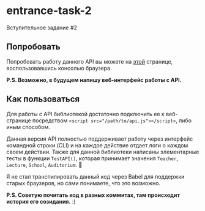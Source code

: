 # entrance-task-2
Вступительное задание #2

## Попробовать
Попробовать работу данного API вы можете на [этой](https://tamik.github.io/entrance-task-2/source/index.html) странице, воспользовавшись консолью браузера.  

__P.S. Возможно, в будущем напишу веб-интерфейс работы с API.__

## Как пользоваться
Для работы с API библиотекой достаточно подключить ее к веб-странице посредством `<script src="/path/to/api.js"></script>`, либо иным способом.

Данная версия API полностью поддерживает работу через интерфейс командной строки (CLI) и на каждое действие отдает логи о каждом своем действии. Также для данной библиотеки написаны элементарные тесты в функции `TestAPI()`, которая принимает значения `Teacher`, `Lecture`, `School`, `Auditorium`. :tada:

Я не стал транспилировать данный код через Babel для поддержки старых браузеров, но сами понимаете, что это возможно.  

__P.S. Советую почитать код в разных коммитах, там происходит история его созидания.__ :)
